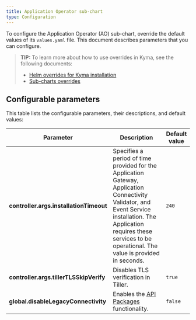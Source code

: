 ```yaml
---
title: Application Operator sub-chart
type: Configuration
---
```


To configure the Application Operator (AO) sub-chart, override the default values of its `values.yaml` file. This document describes parameters that you can configure.

>**TIP:** To learn more about how to use overrides in Kyma, see the following documents: 
>* [Helm overrides for Kyma installation](/root/kyma/#configuration-helm-overrides-for-kyma-installation)
>* [Sub-charts overrides](/root/kyma/#configuration-helm-overrides-for-kyma-installation-sub-chart-overrides)

## Configurable parameters

This table lists the configurable parameters, their descriptions, and default values:

| Parameter | Description | Default value |
|-----------|-------------|---------------|
| **controller.args.installationTimeout** | Specifies a period of time provided for the Application Gateway, Application Connectivity Validator, and Event Service installation. The Application requires these services to be operational. The value is provided in seconds.| `240` |
| **controller.args.tillerTLSSkipVerify** | Disables TLS verification in Tiller. | `true` 
| **global.disableLegacyConnectivity** | Enables the [API Packages](https://github.com/kyma-incubator/compass/blob/master/docs/compass/03-packages-api.md) functionality. | `false` 